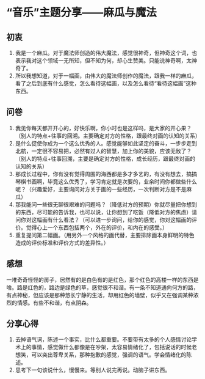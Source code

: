# “音乐”主题分享——麻瓜与魔法

## 初衷

1. 我是一个麻瓜。对于魔法师创造的伟大魔法，感觉很神奇，但神奇这个词，也表示我对这个领域一无所知，但不知为何，却心生赞美。只能说神奇啊，太神奇了。
2. 所以我想知道，对于一幅画，由伟大的魔法师创作的魔法，跟我一样的麻瓜，看了之后到底有什么感觉，怎么看待这幅画，以及怎么看待“看待这幅画”这种东西。

## 问卷

1. 我见你每天都开开心的，好快乐啊，你小时也是这样吗，是大家的开心果？（别人的特点+往事的回溯。主要确定对方的性格，跟最终对画的认知的关系）
2. 是什么促使你成为一个这么优秀的人。感觉能够如此坚定的奋斗，一步步走到北航，一定很不容易把，必然有过人的智慧，加上你的美貌，应该无敌了？（别人的特点+往事回溯，主要是确定对方的性格，成长经历，跟最终对画的认知的关系）
3. 那成长过程中，你有没有觉得周围的海西都是多才多艺的，有没有想去，搞搞琴棋书画啊，毕竟这么优秀了，学习肯定就是次要的，业余时间你都做些什么呢？（兴趣爱好，主要询问对方关于画的一些经历，一次判断对方是不是麻瓜）
4. 那我能问一些很无聊很艰难的问题吗？（降低对方的预期）你就尽量把你想到的东西，尽可能的告诉我，也可以说，让你想到了吃饭（降低对方的焦虑）请问你对这幅画有什么看法？（可以进一步询问，给你的感觉，你对这幅画的评价。觉得心上一个东西包括两个，外在的评价，和内在的感受。）
5. 重复提问第二幅画。（用另外一个风格的画代替，主要排除画本身鲜明的特色造成的评价标准和评价方式的差异性。）

## 感想

一堆奇奇怪怪的房子，居然有的是白色有的是红色，那个红色的高楼一样的东西是啥。路是红色的，路边是绿色的草，感觉很不和谐。有一条不知道通向何方的路，有点神秘，但应该是那种悠长宁静的生活，却用红色的墙壁，似乎又在强调某种浓烈的情感。有些不和谐，有点阴森。




## 分享心得


1. 去掉语气词，陈述一个事实，比什么都重要。不要带有太多的个人感情讨论学术上的事情，感觉做什么都像是在吵架，太容易情绪化了，包括说话的时候老想笑，可以突出尊卑关系，那种抱歉的感觉，强调的语气。学会情绪化的陈述。
2. 思考下一句该说什么，慢慢来。等别人说完再说。动脑子讲东西。


